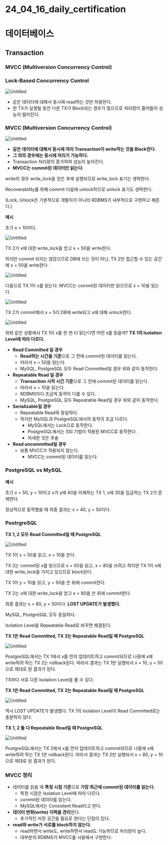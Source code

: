 # 24_04_16_daily_certification

# 데이터베이스

## Transaction

### MVCC (Multiversion Concurrency Control)

### **Lock-Based Concurrency Control**

![Untitled](24_04_16_daily_certification%20c8ebbe2517604f1ebf4c1ffd3a16521b/f108f143-1e6b-4431-89a7-9b969768ddf6.png)

- 같은 데이터에 대해서 동시에 read하는 것만 허용한다.
- 한 TX가 실행될 동안 다른 TX가 Block되는 경우가 많으므로 처리량이 줄어들어 성능이 떨어진다.

### MVCC (Multiversion Concurrency Control)

![Untitled](24_04_16_daily_certification%20c8ebbe2517604f1ebf4c1ffd3a16521b/Untitled.png)

- **같은 데이터에 대해서 동시에 여러 Transaction이 write하는 것을 Block한다.**
- **그 외의 경우에는 동시에 처리가 가능하다.**
- Transaction 처리량이 증가하여 성능이 높아진다.
- **MVCC는 commit된 데이터만 읽는다.**

write의 경우 write_lock을 얻은 후에 실행되므로 write_lock 표기는 생략한다. 

Recoverability를 위해 commit 다음에 unlock하므로 unlock 표기도 생략한다.

(Lock, Unlock은 기본적으로 개발자가 아니라 RDBMS가 내부적으로 구현하고 해준다.)

**예시**

초기 x = 10이다.

![Untitled](24_04_16_daily_certification%20c8ebbe2517604f1ebf4c1ffd3a16521b/Untitled%201.png)

TX 2가 x에 대한 write_lock을 얻고 x = 50을 write한다. 

하지만 commit 되지는 않았으므로 DB에 쓰는 것이 아닌, TX 2만 접근할 수 있는 공간에 x = 50을 write한다.

![Untitled](24_04_16_daily_certification%20c8ebbe2517604f1ebf4c1ffd3a16521b/Untitled%202.png)

다음으로 TX 1이 x를 읽는다. MVCC는 commit된 데이터만 읽으므로 x = 10을 읽는다.

![Untitled](24_04_16_daily_certification%20c8ebbe2517604f1ebf4c1ffd3a16521b/Untitled%203.png)

TX 2가 commit해서 x = 5이 DB에 write되고 x에 대해 unlock한다.

![Untitled](24_04_16_daily_certification%20c8ebbe2517604f1ebf4c1ffd3a16521b/Untitled%204.png)

위와 같은 상황에서 TX 1이 x를 한 번 더 읽는다면 어떤 x를 읽을까? **TX 1의 Isolation Level에 따라 다르다.**

- **Read Committed 일 경우**
    - **Read하는 시간을 기준**으로 그 전에 commit된 데이터를 읽는다.
    - 따라서 x = 50을 읽는다.
    - MySQL, PostgreSQL 모두 Read Committed일 경우 위와 같이 동작한다.
- **Repeatable Read 일 경우**
    - **Transaction 시작 시간 기준**으로 그 전에 commit된 데이터를 읽는다.
    - 따라서 x = 10을 읽는다.
    - RDBMS마다 조금씩 동작이 다를 수 있다.
    - MySQL, PostgreSQL 모두 Repeatable Read일 경우 위와 같이 동작한다.
- **Serializable일  경우**
    - Repeatable Read와 동일하다.
    - 하지만 MySQL과 PostgreSQL에서의 동작이 조금 다르다.
        - MySQL에서는 Lock으로 동작한다.
        - PostgreSQL에서는 SSI 기법이 적용된 MVCC로 동작한다.
        - 자세한 것은 후술
- **Read uncommitted일 경우**
    - 보통 MVCC가 적용되지 않는다.
        - MVCC는 commit된 데이터를 읽는다.

### PostgreSQL vs MySQL

**예시**

초기 x = 50, y = 10이고 x가 y에 40을 이체하는 TX 1, x에 30을 입금하는 TX 2가 존재한다. 

정상적으로 동작했을 때 최종 결과는 x = 40, y = 50이다.

### PostrgreSQL

**TX 1, 2 모두 Read Committed일 때 PostgreSQL**

![Untitled](24_04_16_daily_certification%20c8ebbe2517604f1ebf4c1ffd3a16521b/Untitled%205.png)

TX 1이 x = 50을 읽고, x = 10을 쓴다. 

TX 2는  commit된 x를 읽으므로 x = 50을 읽고, x = 80을 쓰려고 하지만 TX 1이 x에 대한 write_lock을 가지고 있으므로 block된다.

TX 1이 y = 10을 읽고, y = 50을 쓴 뒤에 commit한다.

TX 2는 x에 대한 write_lock을 얻고 x = 80을 쓴 뒤에 commit한다.

최종 결과는 x = 80, y = 50이다. **LOST UPDATE가 발생했다.**

MySQL, PostgreSQL 모두 동일하다.

Isolation Level을 Repeatable Read로 바꾸면 해결된다.

**TX 1은 Read Committed, TX 2는 Repeatable Read일 때 PostgreSQL**

![Untitled](24_04_16_daily_certification%20c8ebbe2517604f1ebf4c1ffd3a16521b/Untitled%206.png)

PostgreSQL에서는 TX 1에서 x를 먼저 업데이트하고 commit되므로 나중에 x에 write하려 하는 TX 2는 rollback된다. 따라서 결과는 TX 1만 실행되서 x = 10, y = 50으로 제대로 된 결과가 된다.

TX마다 서로 다른 Isolation Level을 줄 수 있다.

**TX 1은 Read Committed, TX 2는 Repeatable Read일 때 PostgreSQL**

![Untitled](24_04_16_daily_certification%20c8ebbe2517604f1ebf4c1ffd3a16521b/Untitled%207.png)

역시 LOST UPDATE가 발생했다. TX 1의 Isolation Level이 Read Committed로는 충분하지 않다.

**TX 1, 2 둘 다 Repeatable Read일 때 PostgreSQL**

![Untitled](24_04_16_daily_certification%20c8ebbe2517604f1ebf4c1ffd3a16521b/Untitled%208.png)

PostgreSQL에서는 TX 2에서 x를 먼저 업데이트하고 commit되므로 나중에 x에 write하려 하는 TX 1은 rollback된다. 따라서 결과는 TX 2만 실행되서 x = 80, y = 10으로 제대로 된 결과가 된다.

### MVCC 정리

- 데이터를 읽을 때 **특정 시점 기준**으로 **가장 최근에 commit된 데이터를 읽는다.**
    - 특정 시점은 Isolation Level에 따라 다르다.
    - commit된 데이터를 읽는다.
    - MySQL에서는 Consistent Read라고 한다.
- **데이터 변화(write) 이력을 관리**한다.
    - 추가적인 저장 공간을 필요로 한다는 단점이 있다.
- **read와 write가 서로를 block하지 않는다.**
    - read하면서 write도, write하면서 read도 가능하므로 처리량이 높다.
    - 대부분의 RDBMS가 MVCC를 사용해서 구현한다.